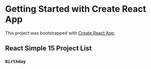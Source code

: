 # Getting Started with Create React App

This project was bootstrapped with [Create React App](https://github.com/facebook/create-react-app).

## React Simple 15 Project List

### `Birthday`